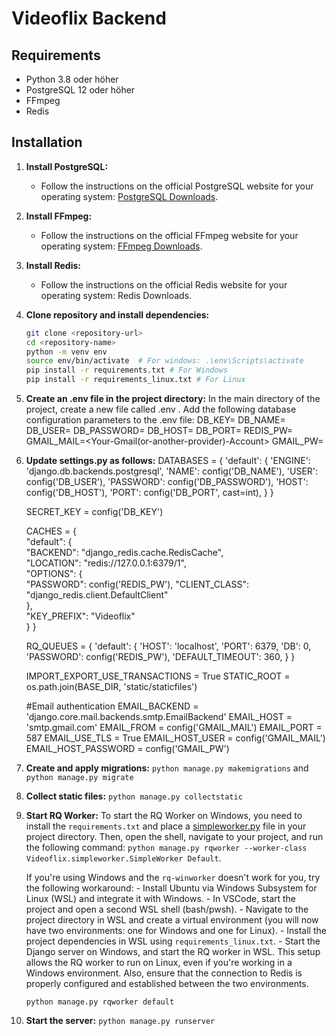 # Videoflix Backend

## Requirements

- Python 3.8 oder höher
- PostgreSQL 12 oder höher
- FFmpeg
- Redis

## Installation

1. **Install PostgreSQL:**
   - Follow the instructions on the official PostgreSQL website for your operating system: [PostgreSQL Downloads](https://www.postgresql.org/download/).

2. **Install FFmpeg:**
   - Follow the instructions on the official FFmpeg website for your operating system: [FFmpeg Downloads](https://ffmpeg.org/download.html).   

3. **Install Redis:**
   - Follow the instructions on the official Redis website for your operating system: Redis Downloads. 

4. **Clone repository and install dependencies:**
   ```bash
   git clone <repository-url>
   cd <repository-name>
   python -m venv env
   source env/bin/activate  # For windows: .\env\Scripts\activate
   pip install -r requirements.txt # For Windows
   pip install -r requirements_linux.txt # For Linux

5. **Create an .env file in the project directory:**
   In the main directory of the project, create a new file called .env .
   Add the following database configuration parameters to the .env file:
   DB_KEY=<Production-Key>
   DB_NAME=<Project-Name>
   DB_USER=<User-Name>
   DB_PASSWORD=<DB-Password>
   DB_HOST=<Server-Name>
   DB_PORT=<Port>
   REDIS_PW=<Your-Password>
   GMAIL_MAIL=<Your-Gmail(or-another-provider)-Account>
   GMAIL_PW=<Your-Gmail-Password>

6. **Update settings.py as follows:**
   DATABASES = {
      'default': {
         'ENGINE': 'django.db.backends.postgresql',
         'NAME': config('DB_NAME'),
         'USER': config('DB_USER'),
         'PASSWORD': config('DB_PASSWORD'),
         'HOST': config('DB_HOST'),
         'PORT': config('DB_PORT', cast=int),
      }
   }

   SECRET_KEY = config('DB_KEY')

   CACHES = {    
      "default": {        
         "BACKEND": "django_redis.cache.RedisCache",        
         "LOCATION": "redis://127.0.0.1:6379/1",        
         "OPTIONS": {   
             "PASSWORD": config('REDIS_PW'),
             "CLIENT_CLASS": "django_redis.client.DefaultClient"        
         },        
         "KEY_PREFIX": "Videoflix"    
      }
   }


   RQ_QUEUES = {
      'default': {
         'HOST': 'localhost',
         'PORT': 6379,
         'DB': 0,
         'PASSWORD': config('REDIS_PW'),
         'DEFAULT_TIMEOUT': 360,
      }
   }

   IMPORT_EXPORT_USE_TRANSACTIONS =  True
   STATIC_ROOT = os.path.join(BASE_DIR, 'static/staticfiles')

   #Email authentication
   EMAIL_BACKEND = 'django.core.mail.backends.smtp.EmailBackend'
   EMAIL_HOST = 'smtp.gmail.com' <!-- add here your provider -->
   EMAIL_FROM = config('GMAIL_MAIL')
   EMAIL_PORT = 587
   EMAIL_USE_TLS = True
   EMAIL_HOST_USER = config('GMAIL_MAIL')
   EMAIL_HOST_PASSWORD = config('GMAIL_PW')

7. **Create and apply migrations:**
   `python manage.py makemigrations` and 
   `python manage.py migrate`

8. **Collect static files:**
   `python manage.py collectstatic`

9. **Start RQ Worker:**
   To start the RQ Worker on Windows, you need to install the `requirements.txt` and place a [simpleworker.py](https://github.com/rq/django-rq/issues/164) file in your project directory. Then, open the shell, navigate to your project, and run the following command: `python manage.py rqworker --worker-class Videoflix.simpleworker.SimpleWorker Default`.

   If you're using Windows and the `rq-winworker` doesn't work for you, try the following workaround: - Install Ubuntu via Windows Subsystem for Linux (WSL) and integrate it with Windows. - In VSCode, start the project and open a second WSL shell (bash/pwsh). - Navigate to the project directory in WSL and create a virtual environment (you will now have two environments: one for Windows and one for Linux). - Install the project dependencies in WSL using `requirements_linux.txt`. - Start the Django server on Windows, and start the RQ worker in WSL. This setup allows the RQ worker to run on Linux, even if you're working in a Windows environment. Also, ensure that the connection to Redis is properly configured and established between the two environments.
   
   `python manage.py rqworker default`


10. **Start the server:**
   `python manage.py runserver`
   